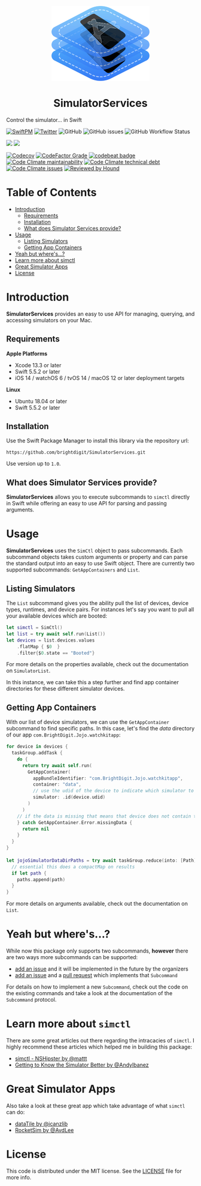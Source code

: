 <p align="center">
    <img alt="SimulatorServices" title="SimulatorServices" src="Assets/logo.svg" height="200">
</p>
<h1 align="center"> SimulatorServices </h1>

Control the simulator... in Swift

[![SwiftPM](https://img.shields.io/badge/SPM-Linux%20%7C%20iOS%20%7C%20macOS%20%7C%20watchOS%20%7C%20tvOS-success?logo=swift)](https://swift.org)
[![Twitter](https://img.shields.io/badge/twitter-@brightdigit-blue.svg?style=flat)](http://twitter.com/brightdigit)
![GitHub](https://img.shields.io/github/license/brightdigit/SimulatorServices)
![GitHub issues](https://img.shields.io/github/issues/brightdigit/SimulatorServices)
![GitHub Workflow Status](https://img.shields.io/github/actions/workflow/status/brightdigit/SimulatorServices/SimulatorServices.yml?label=actions&logo=github&?branch=main)

[![](https://img.shields.io/endpoint?url=https%3A%2F%2Fswiftpackageindex.com%2Fapi%2Fpackages%2Fbrightdigit%2FSimulatorServices%2Fbadge%3Ftype%3Dswift-versions)](https://swiftpackageindex.com/brightdigit/SimulatorServices)
[![](https://img.shields.io/endpoint?url=https%3A%2F%2Fswiftpackageindex.com%2Fapi%2Fpackages%2Fbrightdigit%2FSimulatorServices%2Fbadge%3Ftype%3Dplatforms)](https://swiftpackageindex.com/brightdigit/SimulatorServices)


[![Codecov](https://img.shields.io/codecov/c/github/brightdigit/SimulatorServices)](https://codecov.io/gh/brightdigit/SimulatorServices)
[![CodeFactor Grade](https://img.shields.io/codefactor/grade/github/brightdigit/SimulatorServices/release/0.0.1)](https://www.codefactor.io/repository/github/brightdigit/SimulatorServices)
[![codebeat badge](https://codebeat.co/badges/9b0cb8e0-7ad2-4dcc-a418-18fde060c601)](https://codebeat.co/projects/github-com-brightdigit-sublimation-main)
[![Code Climate maintainability](https://img.shields.io/codeclimate/maintainability/brightdigit/SimulatorServices)](https://codeclimate.com/github/brightdigit/SimulatorServices)
[![Code Climate technical debt](https://img.shields.io/codeclimate/tech-debt/brightdigit/SimulatorServices?label=debt)](https://codeclimate.com/github/brightdigit/SimulatorServices)
[![Code Climate issues](https://img.shields.io/codeclimate/issues/brightdigit/SimulatorServices)](https://codeclimate.com/github/brightdigit/SimulatorServices)
[![Reviewed by Hound](https://img.shields.io/badge/Reviewed_by-Hound-8E64B0.svg)](https://houndci.com)

# Table of Contents

* [Introduction](#introduction)
   * [Requirements](#requirements)
   * [Installation](#installation)
   * [What does Simulator Services provide?](#what-does-simulator-services-provide)
* [Usage](#usage)
   * [Listing Simulators](#listing-simulators)
   * [Getting App Containers](#getting-app-containers)
* [Yeah but where's...?](#yeah-but-wheres)
* [Learn more about simctl](#learn-more-about-simctl)
* [Great Simulator Apps](#great-simulator-apps)
* [License](#license)

# Introduction

**SimulatorServices** provides an easy to use API for managing, querying, and accessing simulators on your Mac.

## Requirements 

**Apple Platforms**

- Xcode 13.3 or later
- Swift 5.5.2 or later
- iOS 14 / watchOS 6 / tvOS 14 / macOS 12 or later deployment targets

**Linux**

- Ubuntu 18.04 or later
- Swift 5.5.2 or later

## Installation

Use the Swift Package Manager to install this library via the repository url:

```
https://github.com/brightdigit/SimulatorServices.git
```

Use version up to `1.0`.

## What does Simulator Services provide?

**SimulatorServices** allows you to execute subcommands to `simctl` directly in Swift while offering an easy to use API for parsing and passing arguments.  

# Usage

**SimulatorServices** uses the `SimCtl` object to pass subcommands. Each subcommand objects takes custom arguments or property and can parse the standard output into an easy to use Swift object. There are currently two supported subcommands: `GetAppContainers` and `List`.

## Listing Simulators

The `List` subcommand gives you the ability pull the list of devices, device types, runtimes, and device pairs. For instances let's say you want to pull all your available devices which are booted:

```swift
let simctl = SimCtl()
let list = try await self.run(List())
let devices = list.devices.values
    .flatMap { $0  }
    .filter{$0.state == "Booted"}
```

For more details on the properties available, check out the documentation on `SimulatorList`.

In this instance, we can take this a step further and find app container directories for these different simulator devices.

## Getting App Containers

With our list of device simulators, we can use the `GetAppContainer` subcommand to find specific paths. In this case, let's find the _data_ directory of our app `com.BrightDigit.Jojo.watchkitapp`:

```swift
for device in devices {
  taskGroup.addTask {
    do {
      return try await self.run(
        GetAppContainer(
          appBundleIdentifier: "com.BrightDigit.Jojo.watchkitapp", 
          container: "data", 
          // use the udid of the device to indicate which simulator to pull from
          simulator: .id(device.udid)
        )
      )
    // if the data is missing that means that device does not contain that app container
    } catch GetAppContainer.Error.missingData {
      return nil
    }
  }
}

let jojoSimulatorDataDirPaths = try await taskGroup.reduce(into: [Path]()) { paths, path in
  // essential this does a compactMap on results
  if let path {
    paths.append(path)
  }
}
```

For more details on arguments available, check out the documentation on `List`.

# Yeah but where's...?

While now this package only supports two subcommands, **however** there are two ways more subcommands can be supported:


* [add an issue](https://github.com/brightdigit/SimulatorServices/issues/new) and it will be implemented in the future by the organizers
* [add an issue](https://github.com/brightdigit/SimulatorServices/issues/new) and a [pull request](https://github.com/brightdigit/SimulatorServices/compare) which implements that `Subcommand`

For details on how to implement a new `Subcommand`, check out the code on the existing commands and take a look at the documentation of the `Subcommand` protocol.

# Learn more about `simctl`

There are some great articles out there regarding the intracacies of `simctl`. I highly recommend these articles which helped me in building this package:

* [simctl - NSHipster by @mattt](https://nshipster.com/simctl/)
* [Getting to Know the Simulator Better by @AndyIbanez](https://www.andyibanez.com/posts/getting-to-know-the-simulator-better/)

# Great Simulator Apps

Also take a look at these great app which take advantage of what `simctl` can do:

* [dataTile by @icanzlib](https://underplot.com/dataTile/)
* [RocketSim by @AvdLee](https://github.com/AvdLee/RocketSimApp)

# License 

This code is distributed under the MIT license. See the [LICENSE](https://github.com/brightdigit/SimulatorServices/LICENSE) file for more info.
